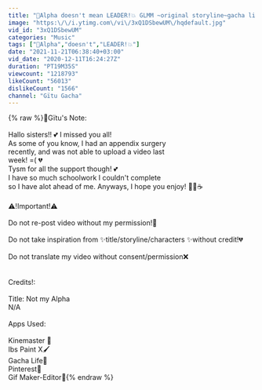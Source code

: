```yaml
---
title: "🐺Alpha doesn't mean LEADER!💥 GLMM ~original storyline~gacha life"
image: "https:\/\/i.ytimg.com\/vi\/3xQ1DSbewUM\/hqdefault.jpg"
vid_id: "3xQ1DSbewUM"
categories: "Music"
tags: ["🐺Alpha","doesn't","LEADER!💥"]
date: "2021-11-21T06:38:40+03:00"
vid_date: "2020-12-11T16:24:27Z"
duration: "PT19M35S"
viewcount: "1218793"
likeCount: "56013"
dislikeCount: "1566"
channel: "Gïtu Gacha"
---
```

{% raw %}💌Gïtu's Note: <br /><br />Hallo sisters!! 💕 I missed you all!<br />As some of you know, I had an appendix surgery<br />recently, and was not able to upload a video last<br />week! =( 💔<br />Tysm for all the support though! 💕<br />I have so much schoolwork I couldn't complete<br />so I have alot ahead of me. Anyways, I hope you enjoy! 🥺💕☕<br /><br />⚠️!Important!⚠️<br /><br />Do not re-post video without my permission!🎥<br /><br />Do not take inspiration from ✨title/storyline/characters ✨without credit!💔<br /><br />Do not translate my video without consent/permission❌<br /><br /><br />Credits!:<br /><br />Title: Not my Alpha<br /> N/A<br /><br />Apps Used: <br /><br />Kinemaster 🎥<br />Ibs Paint X🖌️<br />Gacha Life💃<br />Pinterest🍓<br />Gif Maker-Editor📲{% endraw %}
